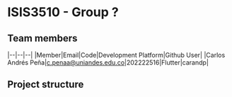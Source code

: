 # ISIS3510 - Group ?

## Team members

|--|--|--|
|Member|Email|Code|Development Platform|Github User|
|Carlos Andrés Peña|c.penaa@uniandes.edu.co|202222516|Flutter|carandp|


## Project structure
